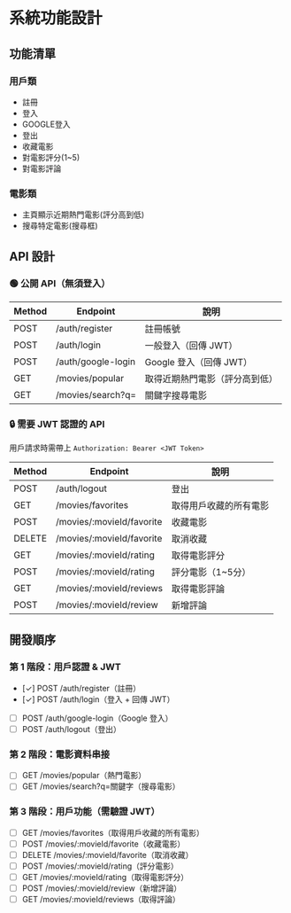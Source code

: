 # 系統功能設計

## 功能清單

### 用戶類
- 註冊
- 登入
- GOOGLE登入
- 登出
- 收藏電影
- 對電影評分(1~5)
- 對電影評論

### 電影類
- 主頁顯示近期熱門電影(評分高到低)
- 搜尋特定電影(搜尋框)

## API 設計

### 🟢 公開 API（無須登入）

| Method | Endpoint | 說明 |
|--------|----------|------|
| POST | /auth/register | 註冊帳號 |
| POST | /auth/login | 一般登入（回傳 JWT） |
| POST | /auth/google-login | Google 登入（回傳 JWT） |
| GET | /movies/popular | 取得近期熱門電影（評分高到低） |
| GET | /movies/search?q= | 關鍵字搜尋電影 |

### 🔒 需要 JWT 認證的 API
用戶請求時需帶上 `Authorization: Bearer <JWT Token>`

| Method | Endpoint | 說明 |
|--------|----------|------|
| POST | /auth/logout | 登出 |
| GET | /movies/favorites | 取得用戶收藏的所有電影 |
| POST | /movies/:movieId/favorite | 收藏電影 |
| DELETE | /movies/:movieId/favorite | 取消收藏 |
| GET | /movies/:movieId/rating | 取得電影評分 |
| POST | /movies/:movieId/rating | 評分電影（1~5分） |
| GET | /movies/:movieId/reviews | 取得電影評論 |
| POST | /movies/:movieId/review | 新增評論 |

## 開發順序

### 第 1 階段：用戶認證 & JWT
- [✓] POST /auth/register（註冊）
- [✓] POST /auth/login（登入 + 回傳 JWT）
- [ ] POST /auth/google-login（Google 登入）
- [ ] POST /auth/logout（登出）

### 第 2 階段：電影資料串接
- [ ] GET /movies/popular（熱門電影）
- [ ] GET /movies/search?q=關鍵字（搜尋電影）

### 第 3 階段：用戶功能（需驗證 JWT）
- [ ] GET  /movies/favorites（取得用戶收藏的所有電影）
- [ ] POST /movies/:movieId/favorite（收藏電影）
- [ ] DELETE /movies/:movieId/favorite（取消收藏）
- [ ] POST /movies/:movieId/rating（評分電影）
- [ ] GET /movies/:movieId/rating（取得電影評分）
- [ ] POST /movies/:movieId/review（新增評論）
- [ ] GET /movies/:movieId/reviews（取得評論）